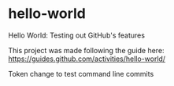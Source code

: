 # hello-world
Hello World: Testing out GitHub's features

This project was made following the guide here: https://guides.github.com/activities/hello-world/

Token change to test command line commits
